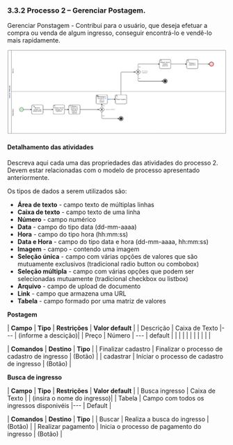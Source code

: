 ### 3.3.2 Processo 2 – Gerenciar Postagem.

Gerenciar Ponstagem - Contribui para o usuário, que deseja efetuar a compra ou venda de algum ingresso, conseguir encontrá-lo e vendê-lo mais rapidamente.


![Exemplo de um Modelo BPMN do PROCESSO 2](images/processo2.png "Modelo BPMN do Processo 2.")


#### Detalhamento das atividades

Descreva aqui cada uma das propriedades das atividades do processo 2. 
Devem estar relacionadas com o modelo de processo apresentado anteriormente.

Os tipos de dados a serem utilizados são:

* **Área de texto** - campo texto de múltiplas linhas
* **Caixa de texto** - campo texto de uma linha
* **Número** - campo numérico
* **Data** - campo do tipo data (dd-mm-aaaa)
* **Hora** - campo do tipo hora (hh:mm:ss)
* **Data e Hora** - campo do tipo data e hora (dd-mm-aaaa, hh:mm:ss)
* **Imagem** - campo - contendo uma imagem
* **Seleção única** - campo com várias opções de valores que são mutuamente exclusivos (tradicional radio button ou combobox)
* **Seleção múltipla** - campo com várias opções que podem ser selecionadas mutuamente (tradicional checkbox ou listbox)
* **Arquivo** - campo de upload de documento
* **Link** - campo que armazena uma URL
* **Tabela** - campo formado por uma matriz de valores

**Postagem**

| **Campo**       | **Tipo**         | **Restrições** | **Valor default** |
| Descrição       |  Caixa de Texto  |---             | (informe a descição)|
| Preço           |  Número          | ---            |    default        |
|                 |                  |                |                   |
|                 |                  |                |                   |

| **Comandos**         |  **Destino**                   | **Tipo** |
| Finalizar cadastro   | Finalizar o processo de cadastro de ingresso  |  (Botão) |
| cadastrar            | Iníciar o processo de cadastro de ingresso  |  (Botão) |


**Busca de ingresso**

| **Campo**       | **Tipo**         | **Restrições** | **Valor default** |
| Busca ingresso  |  Caixa de Texto  |                | (insira o nome do ingresso)|
| Tabela          |  Campo com todos os ingressos disponivéis |---             | Default            |

| **Comandos**         |  **Destino**                   | **Tipo**          |
| Buscar               | Realiza a busca do ingresso    | (Botão)           |
| Realizar pagamento   | Inicia o processo de pagamento do ingresso |  (Botão)        |
